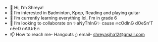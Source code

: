- 👋 Hi, I’m Shreya!
- 👀 I’m interested in Badminton, Kpop, Reading and playing guitar
- 🌱 I’m currently learning everything lol, I'm in grade 6
- 💞️ I’m looking to collaborate on ✨aNyThInG✨ cause 🔥cOdInG dOeSn'T nEeD nAtUrE🔥
- 📫 How to reach me- Hangouts ;) email- shreyasjha12@gmail.com

<!---
ProLupin/ProLupin is a ✨ special ✨ repository because its `README.md` (this file) appears on your GitHub profile.
You can click the Preview link to take a look at your changes.
--->

